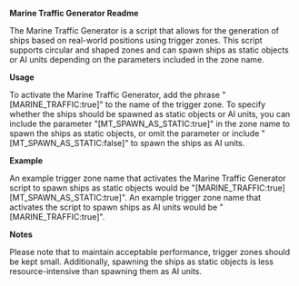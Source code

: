 **Marine Traffic Generator Readme**

The Marine Traffic Generator is a script that allows for the generation of ships based on real-world positions using trigger zones. This script supports circular and shaped zones and can spawn ships as static objects or AI units depending on the parameters included in the zone name.

**Usage**

To activate the Marine Traffic Generator, add the phrase "[MARINE_TRAFFIC:true]" to the name of the trigger zone. To specify whether the ships should be spawned as static objects or AI units, you can include the parameter "[MT_SPAWN_AS_STATIC:true]" in the zone name to spawn the ships as static objects, or omit the parameter or include "[MT_SPAWN_AS_STATIC:false]" to spawn the ships as AI units.

**Example**

An example trigger zone name that activates the Marine Traffic Generator script to spawn ships as static objects would be "[MARINE_TRAFFIC:true][MT_SPAWN_AS_STATIC:true]". An example trigger zone name that activates the script to spawn ships as AI units would be "[MARINE_TRAFFIC:true]".

**Notes**

Please note that to maintain acceptable performance, trigger zones should be kept small. Additionally, spawning the ships as static objects is less resource-intensive than spawning them as AI units.